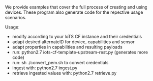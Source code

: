We provide examples that cover the full process of creating and using devices.
These program also generate code for the repective usage scenarios.

Usage:
* modify according to your IoTS CF instance and their credentials
* adapt desired alternateID for device, capabilities and sensor
* adapt properties in capabilities and resulting payloads
* run: python2.7 iots-cf-template-upstream-rest.py (generates more code)
* run: sh ./convert_pem.sh to convert credentials
* ingest with: python2.7 ingest.py
* retrieve ingested values with: python2.7 retrieve.py
